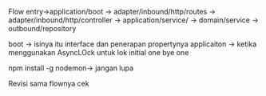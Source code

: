 Flow
entry->application/boot -> adapter/inbound/http/routes -> adapter/inbound/http/controller -> application/service/ -> domain/service -> outbound/repository

boot -> isinya itu interface dan penerapan propertynya
applicaiton -> ketika menggunakan AsyncLOck untuk lok initial one bye one

npm install -g nodemon-> jangan lupa

Revisi sama flownya cek
